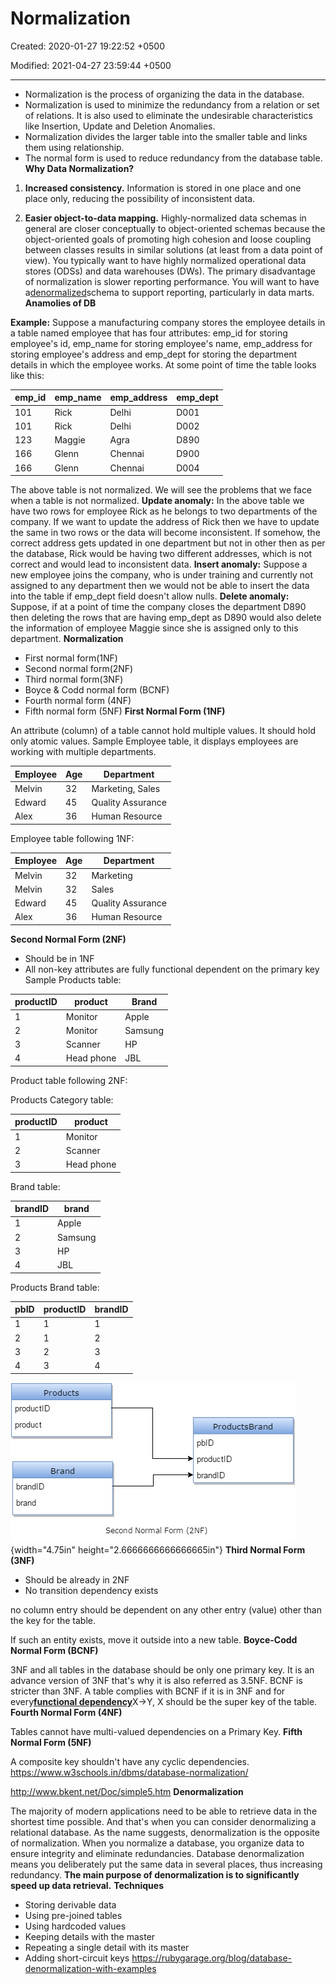# Normalization

Created: 2020-01-27 19:22:52 +0500

Modified: 2021-04-27 23:59:44 +0500

---
-   Normalization is the process of organizing the data in the database.
-   Normalization is used to minimize the redundancy from a relation or set of relations. It is also used to eliminate the undesirable characteristics like Insertion, Update and Deletion Anomalies.
-   Normalization divides the larger table into the smaller table and links them using relationship.
-   The normal form is used to reduce redundancy from the database table.
**Why Data Normalization?**

1.  **Increased consistency.** Information is stored in one place and one place only, reducing the possibility of inconsistent data.

2.  **Easier object-to-data mapping.** Highly-normalized data schemas in general are closer conceptually to object-oriented schemas because the object-oriented goals of promoting high cohesion and loose coupling between classes results in similar solutions (at least from a data point of view).
You typically want to have highly normalized operational data stores (ODSs) and data warehouses (DWs).
The primary disadvantage of normalization is slower reporting performance. You will want to have a[denormalized](http://agiledata.org/essays/dataNormalization.html#Denormalization)schema to support reporting, particularly in data marts.
**Anamolies of DB**

**Example:** Suppose a manufacturing company stores the employee details in a table named employee that has four attributes: emp_id for storing employee's id, emp_name for storing employee's name, emp_address for storing employee's address and emp_dept for storing the department details in which the employee works. At some point of time the table looks like this:

| emp_id | emp_name | emp_address | emp_dept |
|--------|----------|-------------|----------|
| 101    | Rick     | Delhi       | D001     |
| 101    | Rick     | Delhi       | D002     |
| 123    | Maggie   | Agra        | D890     |
| 166    | Glenn    | Chennai     | D900     |
| 166    | Glenn    | Chennai     | D004     |

The above table is not normalized. We will see the problems that we face when a table is not normalized.
**Update anomaly:** In the above table we have two rows for employee Rick as he belongs to two departments of the company. If we want to update the address of Rick then we have to update the same in two rows or the data will become inconsistent. If somehow, the correct address gets updated in one department but not in other then as per the database, Rick would be having two different addresses, which is not correct and would lead to inconsistent data.
**Insert anomaly:** Suppose a new employee joins the company, who is under training and currently not assigned to any department then we would not be able to insert the data into the table if emp_dept field doesn't allow nulls.
**Delete anomaly:** Suppose, if at a point of time the company closes the department D890 then deleting the rows that are having emp_dept as D890 would also delete the information of employee Maggie since she is assigned only to this department.
**Normalization**
-   First normal form(1NF)
-   Second normal form(2NF)
-   Third normal form(3NF)
-   Boyce & Codd normal form (BCNF)
-   Fourth normal form (4NF)
-   Fifth normal form (5NF)
**First Normal Form (1NF)**

An attribute (column) of a table cannot hold multiple values. It should hold only atomic values.
Sample Employee table, it displays employees are working with multiple departments.

| Employee | Age | Department        |
|----------|-----|-------------------|
| Melvin   | 32  | Marketing, Sales  |
| Edward   | 45  | Quality Assurance |
| Alex     | 36  | Human Resource    |
Employee table following 1NF:

| Employee | Age | Department        |
|----------|-----|-------------------|
| Melvin   | 32  | Marketing         |
| Melvin   | 32  | Sales             |
| Edward   | 45  | Quality Assurance |
| Alex     | 36  | Human Resource    |
**Second Normal Form (2NF)**
-   Should be in 1NF
-   All non-key attributes are fully functional dependent on the primary key
Sample Products table:

| productID | product    | Brand   |
|-----------|------------|---------|
| 1         | Monitor    | Apple   |
| 2         | Monitor    | Samsung |
| 3         | Scanner    | HP      |
| 4         | Head phone | JBL     |
Product table following 2NF:

Products Category table:

| productID | product    |
|-----------|------------|
| 1         | Monitor    |
| 2         | Scanner    |
| 3         | Head phone |

Brand table:

| brandID | brand   |
|---------|---------|
| 1       | Apple   |
| 2       | Samsung |
| 3       | HP      |
| 4       | JBL     |

Products Brand table:

| pbID | productID | brandID |
|------|-----------|---------|
| 1    | 1         | 1       |
| 2    | 1         | 2       |
| 3    | 2         | 3       |
| 4    | 3         | 4       |
![Second Normal Form (2NF)](media/Normalization-image1.png){width="4.75in" height="2.6666666666666665in"}
**Third Normal Form (3NF)**
-   Should be already in 2NF
-   No transition dependency exists

no column entry should be dependent on any other entry (value) other than the key for the table.

If such an entity exists, move it outside into a new table.
**Boyce-Codd Normal Form (BCNF)**

3NF and all tables in the database should be only one primary key.
It is an advance version of 3NF that's why it is also referred as 3.5NF. BCNF is stricter than 3NF. A table complies with BCNF if it is in 3NF and for every[**functional dependency**](https://beginnersbook.com/2015/04/functional-dependency-in-dbms/)X->Y, X should be the super key of the table.
**Fourth Normal Form (4NF)**

Tables cannot have multi-valued dependencies on a Primary Key.
**Fifth Normal Form (5NF)**

A composite key shouldn't have any cyclic dependencies.
<https://www.w3schools.in/dbms/database-normalization/>

<http://www.bkent.net/Doc/simple5.htm>
**Denormalization**

The majority of modern applications need to be able to retrieve data in the shortest time possible. And that's when you can consider denormalizing a relational database. As the name suggests, denormalization is the opposite of normalization. When you normalize a database, you organize data to ensure integrity and eliminate redundancies. Database denormalization means you deliberately put the same data in several places, thus increasing redundancy.
**The main purpose of denormalization is to significantly speed up data retrieval.**
**Techniques**
-   Storing derivable data
-   Using pre-joined tables
-   Using hardcoded values
-   Keeping details with the master
-   Repeating a single detail with its master
-   Adding short-circuit keys
<https://rubygarage.org/blog/database-denormalization-with-examples>

